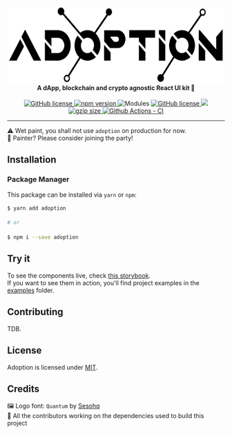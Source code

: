 <div align="center">
    <img src="https://raw.githubusercontent.com/PaulFasola/adoption/master/adoption.svg" height="175px" width="100%" alt="adoption-logo" />
</div>
<div align="center">
	<b>A dApp, blockchain and crypto agnostic React UI kit 🧰</B>
	<br/><br/>
	<a href="https://github.com/PaulFasola/adoption/blob/master/LICENSE">
		<img src="https://img.shields.io/badge/license-MIT-blue.svg" alt="GitHub license" />
	</a>
	<a href="https://www.npmjs.com/package/adoption">
		<img src="https://badge.fury.io/js/adoption.svg" alt="npm version" />
	</a>
	<img src="https://img.shields.io/badge/modules-cjs, esm-green.svg" alt="Modules" />
	<a href="https://reactjs.org/">
		<img src="https://img.shields.io/badge/react-17-green.svg" alt="GitHub license" />
	</a>
	<a href="https://codecov.io/gh/PaulFasola/adoption">
		<img src="https://codecov.io/gh/PaulFasola/adoption/branch/master/graph/badge.svg?token=MFDO6ZTP4C"/>
	</a>
	<a href="https://bundlephobia.com/result?p=adoption" title="adoption latest minified+gzip size">
	  	<img src="https://badgen.net/bundlephobia/minzip/adoption" alt="gzip size" />
	</a>
	<a href="https://github.com/PaulFasola/adoption/actions/workflows/ci.yaml">
		<img src="https://github.com/PaulFasola/adoption/actions/workflows/ci.yaml/badge.svg" alt="Github Actions - CI" />
	</a>
</div>

---

⚠️ Wet paint, you shall not use `adoption` on production for now.  
🎨 Painter? Please consider joining the party!

## Installation

### Package Manager

This package can be installed via `yarn` or `npm`:

```sh
$ yarn add adoption

# or

$ npm i --save adoption
```

## Try it

To see the components live, check [this storybook](https://paulfasola.github.io/adoption/).  
If you want to see them in action, you'll find project examples in the [examples](./examples/) folder.

## Contributing

TDB.

## License

Adoption is licensed under [MIT](https://github.com/PaulFasola/adoption/blob/master/LICENSE).

## Credits

🖼 Logo font: `Quantum` by [Sesohq](https://www.sesohq.com/)  
🤟 All the contributors working on the dependencies used to build this project
